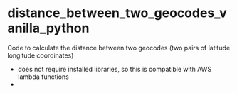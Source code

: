 # distance_between_two_geocodes_vanilla_python

Code to calculate the distance between two geocodes (two pairs of latitude longitude coordinates) 
- does not require installed libraries, so this is compatible with AWS lambda functions
- 

